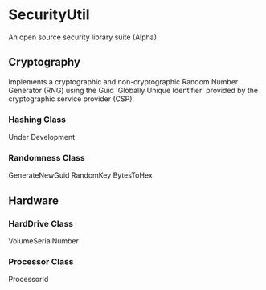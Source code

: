 # SecurityUtil
An open source security library suite (Alpha)

## Cryptography
Implements a cryptographic and non-cryptographic Random Number Generator (RNG) using the Guid 'Globally Unique Identifier' provided by the cryptographic service provider (CSP).

### Hashing Class
Under Development

### Randomness Class
GenerateNewGuid
RandomKey
BytesToHex

## Hardware
### HardDrive Class
VolumeSerialNumber

### Processor Class
ProcessorId
